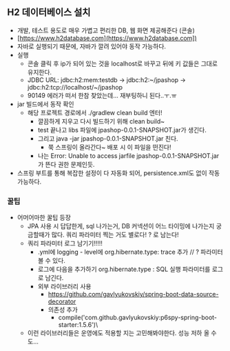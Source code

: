 ## H2 데이터베이스 설치
- 개발, 테스트 용도로 매우 가볍고 편리한 DB, 웹 화면 제공해준다 (콘솔)
- [https://www.h2database.com](https://www.h2database.com])
- 자바로 실행되기 때문에, 자바가 깔려 있어야 동작 가능하다.
- 실행
  - 콘솔 클릭 후 ip가 되어 있는 것을 localhost로 바꾸고 뒤에 키 값들은 그대로 유지한다.
  - JDBC URL: jdbc:h2:mem:testdb -> jdbc:h2:~/jpashop -> jdbc:h2:tcp://localhost/~/jpashop
  - 90149 에러가 떠서 한참 찾았는데... 재부팅하니 된다..ㅜ.ㅠ
- jar 빌드에서 동작 확인
  - 해당 프로젝트 경로에서 ./gradlew clean build 엔터!
    - 깔끔하게 지우고 다시 빌드하기 위해 clean build~
    - test 끝나고 libs 파일에 jpashop-0.0.1-SNAPSHOT.jar가 생긴다.
    - 그리고 java -jar jpashop-0.0.1-SNAPSHOT.jar 친다.
      - 쭉 스프링이 올라간다~ 배포 시 이 파일을 떤진다!
    - 나는 Error: Unable to access jarfile jpashop-0.0.1-SNAPSHOT.jar가 뜬다 권한 문제인듯.
- 스프링 부트를 통해 복잡한 설정이 다 자동화 되어, persistence.xml도 없이 작동 가능하다.

### 꿀팁
- 어머어마한 꿀팁 등장
  - JPA 사용 시 답답한게, sql 나가는거, DB 커넥션이 어느 타이밍에 나가는지 궁금할때가 많다. 쿼리 파라미터 찍는 거도 별로다! ? 로 남는다!
  - 쿼리 파라미터 로그 남기기!!!!!
    - .yml에 logging - level에 org.hibernate.type: trace 추가 // ? 파라미터 볼 수 있다.
    - 로그에 다음을 추가하기 org.hibernate.type : SQL 실행 파라미터를 로그로 남긴다.
    - 외부 라이브러리 사용
      - https://github.com/gavlyukovskiy/spring-boot-data-source-decorator
      - 의존성 추가
        - compile('com.github.gavlyukovskiy:p6spy-spring-boot-starter:1.5.6')\
  - 이런 라이브러리들은 운영에도 적용할 지는 고민해봐야한다. 성능 저하 올 수도...        
